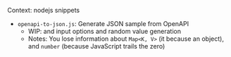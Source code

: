 Context: nodejs snippets

* `openapi-to-json.js`: Generate JSON sample from OpenAPI
    * WIP: and input options and random value generation
    * Notes: You lose information about `Map<K, V>` (it because an object), and `number` (because JavaScript trails the zero)
